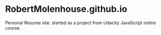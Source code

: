# RobertMolenhouse.github.io
Personal Resume site.
started as a project from Udacity JavaScript online course.
